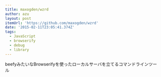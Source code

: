 ```yaml
---
title: maxogden/wzrd
author: azu
layout: post
itemUrl: 'https://github.com/maxogden/wzrd'
date: '2015-02-11T23:05:41.374Z'
tags:
  - JavaScript
  - browserify
  - debug
  - library
---
```

beefyみたいなBrowserifyを使ったローカルサーバを立てるコマンドラインツール
